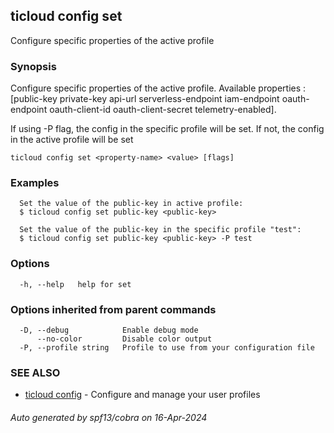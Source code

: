 ## ticloud config set

Configure specific properties of the active profile

### Synopsis

Configure specific properties of the active profile.
Available properties : [public-key private-key api-url serverless-endpoint iam-endpoint oauth-endpoint oauth-client-id oauth-client-secret telemetry-enabled].

If using -P flag, the config in the specific profile will be set.
If not, the config in the active profile will be set

```
ticloud config set <property-name> <value> [flags]
```

### Examples

```
  Set the value of the public-key in active profile:
  $ ticloud config set public-key <public-key>

  Set the value of the public-key in the specific profile "test":
  $ ticloud config set public-key <public-key> -P test
```

### Options

```
  -h, --help   help for set
```

### Options inherited from parent commands

```
  -D, --debug            Enable debug mode
      --no-color         Disable color output
  -P, --profile string   Profile to use from your configuration file
```

### SEE ALSO

* [ticloud config](ticloud_config.md)	 - Configure and manage your user profiles

###### Auto generated by spf13/cobra on 16-Apr-2024
